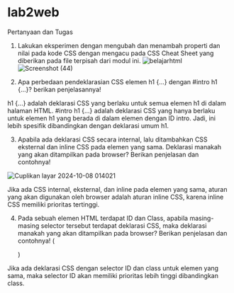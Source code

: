 # lab2web
Pertanyaan dan Tugas
1. Lakukan eksperimen dengan mengubah dan menambah properti dan nilai pada kode CSS
dengan mengacu pada CSS Cheat Sheet yang diberikan pada file terpisah dari modul ini.
![belajarhtml](https://github.com/user-attachments/assets/09ca674e-847e-410b-b1a8-4ae082bb0dd0)
![Screenshot (44)](https://github.com/user-attachments/assets/bb10e016-51a1-4640-bd66-156b60acdcbf)

2. Apa perbedaan pendeklarasian CSS elemen h1 {...} dengan #intro h1 {...}? berikan
penjelasannya!

 h1 {...} adalah deklarasi CSS yang berlaku untuk semua elemen h1 di dalam halaman HTML.
#intro h1 {...} adalah deklarasi CSS yang hanya berlaku untuk elemen h1 yang berada di dalam elemen dengan ID intro. Jadi, ini lebih spesifik dibandingkan dengan deklarasi umum h1.

3. Apabila ada deklarasi CSS secara internal, lalu ditambahkan CSS eksternal dan inline CSS pada
elemen yang sama. Deklarasi manakah yang akan ditampilkan pada browser? Berikan
penjelasan dan contohnya!

![Cuplikan layar 2024-10-08 014021](https://github.com/user-attachments/assets/7f62218e-82a1-4eb7-82b5-f2bbd4db2345)


Jika ada CSS internal, eksternal, dan inline pada elemen yang sama, aturan yang akan digunakan oleh browser adalah aturan inline CSS, karena inline CSS memiliki prioritas tertinggi.

4. Pada sebuah elemen HTML terdapat ID dan Class, apabila masing-masing selector tersebut
terdapat deklarasi CSS, maka deklarasi manakah yang akan ditampilkan pada browser?
Berikan penjelasan dan contohnya! ( <p id="paragraf-1" class="text-paragraf"> )

Jika ada deklarasi CSS dengan selector ID dan class untuk elemen yang sama, maka selector ID akan memiliki prioritas lebih tinggi dibandingkan class.

